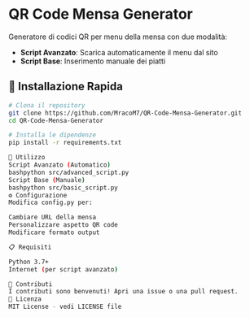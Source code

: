 # QR Code Mensa Generator

Generatore di codici QR per menu della mensa con due modalità:
- **Script Avanzato**: Scarica automaticamente il menu dal sito
- **Script Base**: Inserimento manuale dei piatti

## 🚀 Installazione Rapida

```bash
# Clona il repository
git clone https://github.com/MracoM7/QR-Code-Mensa-Generator.git
cd QR-Code-Mensa-Generator

# Installa le dipendenze
pip install -r requirements.txt

📱 Utilizzo
Script Avanzato (Automatico)
bashpython src/advanced_script.py
Script Base (Manuale)
bashpython src/basic_script.py
⚙️ Configurazione
Modifica config.py per:

Cambiare URL della mensa
Personalizzare aspetto QR code
Modificare formato output

📋 Requisiti

Python 3.7+
Internet (per script avanzato)

🤝 Contributi
I contributi sono benvenuti! Apri una issue o una pull request.
📄 Licenza
MIT License - vedi LICENSE file

